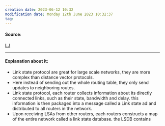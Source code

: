 ```yaml
---
creation date: 2023-06-12 10:32
modification date: Monday 12th June 2023 10:32:37
tag: 
---
```


#### Source:
[LJ](https://linuxjourney.com/lesson/link-state-protocols)

--------------------------------------

#### Explanation about it:

* Link state protocol are great for large scale networks, they are more complex than distance vector protocols.
* Here instead of sending out the whole routing table, they only send updates to neighboring routes.
* Link state protocol, each router collects information about its directly connected links, such as their state, bandwidth and delay. this information is then packaged into a message called a Link state ad and distributed to all routers in the network.
* Upon receiving LSAs from other routers, each routers constructs a map of the entire network called a link state database. the LSDB contains